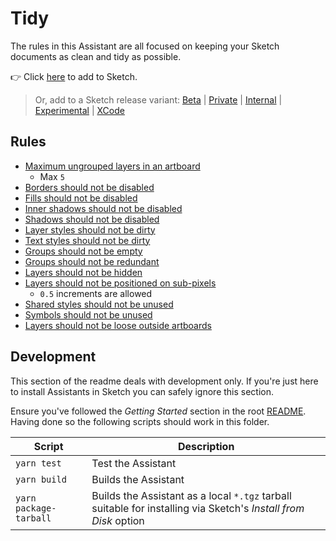 # Tidy

The rules in this Assistant are all focused on keeping your Sketch documents as clean and tidy as
possible.

👉 Click [here](https://add-sketch-assistant.now.sh/api/main?pkg=@sketch-hq/sketch-tidy-assistant)
to add to Sketch.

> Or, add to a Sketch release variant:
> [Beta](https://add-sketch-assistant.now.sh/api/main?variant=beta&pkg=@sketch-hq/sketch-tidy-assistant)
> |
> [Private](https://add-sketch-assistant.now.sh/api/main?variant=private&pkg=@sketch-hq/sketch-tidy-assistant)
> |
> [Internal](https://add-sketch-assistant.now.sh/api/main?variant=internal&pkg=@sketch-hq/sketch-tidy-assistant)
> |
> [Experimental](https://add-sketch-assistant.now.sh/api/main?variant=experimental&pkg=@sketch-hq/sketch-tidy-assistant)
> |
> [XCode](https://add-sketch-assistant.now.sh/api/main?variant=xcode&pkg=@sketch-hq/sketch-tidy-assistant)

## Rules

- [Maximum ungrouped layers in an artboard](https://github.com/sketch-hq/sketch-assistant-core-rules/tree/master/src/rules/artboards-max-ungrouped-layers)
  - Max `5`
- [Borders should not be disabled](https://github.com/sketch-hq/sketch-assistant-core-rules/tree/master/src/rules/borders-no-disabled)
- [Fills should not be disabled](https://github.com/sketch-hq/sketch-assistant-core-rules/tree/master/src/rules/fills-no-disabled)
- [Inner shadows should not be disabled](https://github.com/sketch-hq/sketch-assistant-core-rules/tree/master/src/rules/inner-shadows-no-disabled)
- [Shadows should not be disabled](https://github.com/sketch-hq/sketch-assistant-core-rules/tree/master/src/rules/shadows-no-disabled)
- [Layer styles should not be dirty](https://github.com/sketch-hq/sketch-assistant-core-rules/tree/master/src/rules/layer-styles-no-dirty)
- [Text styles should not be dirty](https://github.com/sketch-hq/sketch-assistant-core-rules/tree/master/src/rules/text-styles-no-dirty)
- [Groups should not be empty](https://github.com/sketch-hq/sketch-assistant-core-rules/tree/master/src/rules/groups-no-empty)
- [Groups should not be redundant](https://github.com/sketch-hq/sketch-assistant-core-rules/tree/master/src/rules/groups-no-redundant)
- [Layers should not be hidden](https://github.com/sketch-hq/sketch-assistant-core-rules/tree/master/src/rules/layers-no-hidden)
- [Layers should not be positioned on sub-pixels](https://github.com/sketch-hq/sketch-assistant-core-rules/tree/master/src/rules/layers-subpixel-positioning)
  - `0.5` increments are allowed
- [Shared styles should not be unused](https://github.com/sketch-hq/sketch-assistant-core-rules/tree/master/src/rules/shared-styles-no-unused)
- [Symbols should not be unused](https://github.com/sketch-hq/sketch-assistant-core-rules/tree/master/src/rules/symbols-no-unused)
- [Layers should not be loose outside artboards](https://github.com/sketch-hq/sketch-assistant-core-rules/tree/master/src/rules/layers-no-loose)

## Development

This section of the readme deals with development only. If you're just here to install Assistants in
Sketch you can safely ignore this section.

Ensure you've followed the _Getting Started_ section in the root [README](../../). Having done so
the following scripts should work in this folder.

| Script                 | Description                                                                                                     |
| ---------------------- | --------------------------------------------------------------------------------------------------------------- |
| `yarn test`            | Test the Assistant                                                                                              |
| `yarn build`           | Builds the Assistant                                                                                            |
| `yarn package-tarball` | Builds the Assistant as a local `*.tgz` tarball suitable for installing via Sketch's _Install from Disk_ option |
